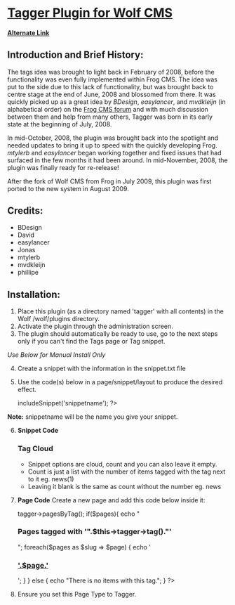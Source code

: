 # [Tagger Plugin for Wolf CMS](http://www.tbeckett.net/articles/plugins/tagger.xhtml)
#### [Alternate Link](http://thehub.silentworks.co.uk/plugins/frog-cms/tagger.html)

## Introduction and Brief History:

The tags idea was brought to light back in February of 2008, before the functionality was even fully implemented within Frog CMS.  The idea was put to the side due to this lack of functionality, but was brought back to centre stage at the end of June, 2008 and blossomed from there.  It was quickly picked up as a great idea by _BDesign_, _easylancer_, and _mvdkleijn_ (in alphabetical order) on the [Frog CMS forum](http://forum.madebyfrog.com/topic/180) and with much discussion between them and help from many others, Tagger was born in its early state at the beginning of July, 2008.

In mid-October, 2008, the plugin was brought back into the spotlight and needed updates to bring it up to speed with the quickly developing Frog.  _mtylerb_ and _easylancer_ began working together and fixed issues that had surfaced in the few months it had been around.  In mid-November, 2008, the plugin was finally ready for re-release!

After the fork of Wolf CMS from Frog in July 2009, this plugin was first ported to the new system in August 2009.

## Credits:

* BDesign
* David
* easylancer
* Jonas
* mtylerb
* mvdkleijn
* phillipe

## Installation:

1. Place this plugin (as a directory named 'tagger' with all contents) in the Wolf /wolf/plugins directory.
2. Activate the plugin through the administration screen.
3. The plugin should automatically be ready to use, go to the next steps only if you can't find the Tags page or Tag snippet.

_Use Below for Manual Install Only_

4. Create a snippet with the information in the snippet.txt file
5. Use the code(s) below in a page/snippet/layout to produce the desired effect.

    <?php $this->includeSnippet('snippetname'); ?>

__Note:__ snippetname will be the name you give your snippet.

6. __Snippet Code__

    <h3>Tag Cloud</h3>
    <ul id="tagger">
    <?php tagger('cloud'); ?>
    </ul>

   * Snippet options are cloud, count and you can also leave it empty.
   * Count is just a list with the number of items tagged with the tag next to it eg. news(1)
   * Leaving it blank is the same as count without the number eg. news

7. __Page Code__
Create a new page and add this code below inside it:

    <?php
    $pages = $this->tagger->pagesByTag();
    if($pages){
    echo "<h3>Pages tagged with '".$this->tagger->tag()."'</h3>";
          foreach($pages as $slug => $page)
    {
    		echo '<h3><a href="'.$slug.'">'.$page.'</a></h3>';
    	}
    } else {
    	echo "There is no items with this tag.";
    }
    ?>

8. Ensure you set this Page Type to Tagger.
